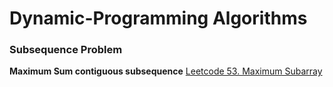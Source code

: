 # Dynamic-Programming Algorithms
### Subsequence Problem
**Maximum Sum contiguous subsequence**
[Leetcode 53. Maximum Subarray](algorithms/dynamic-programming/maximum_subarray.go)
